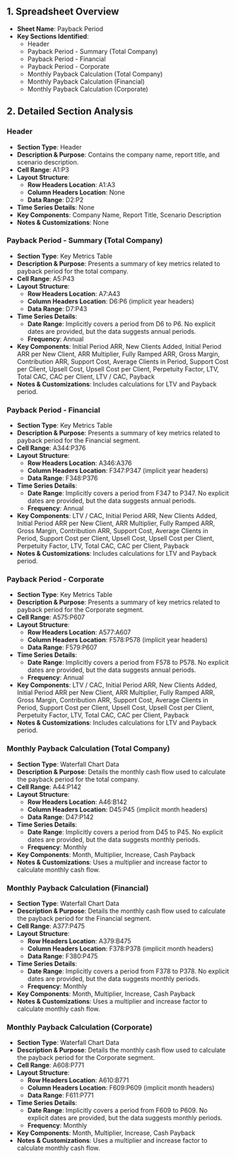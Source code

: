 ## 1. Spreadsheet Overview
- **Sheet Name**: Payback Period
- **Key Sections Identified**:
    - Header
    - Payback Period - Summary (Total Company)
    - Payback Period - Financial
    - Payback Period - Corporate
    - Monthly Payback Calculation (Total Company)
    - Monthly Payback Calculation (Financial)
    - Monthly Payback Calculation (Corporate)

## 2. Detailed Section Analysis

### Header
- **Section Type**: Header
- **Description & Purpose**: Contains the company name, report title, and scenario description.
- **Cell Range**: A1:P3
- **Layout Structure**:
    - **Row Headers Location**: A1:A3
    - **Column Headers Location**: None
    - **Data Range**: D2:P2
- **Time Series Details**: None
- **Key Components**: Company Name, Report Title, Scenario Description
- **Notes & Customizations**: None

### Payback Period - Summary (Total Company)
- **Section Type**: Key Metrics Table
- **Description & Purpose**: Presents a summary of key metrics related to payback period for the total company.
- **Cell Range**: A5:P43
- **Layout Structure**:
    - **Row Headers Location**: A7:A43
    - **Column Headers Location**: D6:P6 (implicit year headers)
    - **Data Range**: D7:P43
- **Time Series Details**:
    - **Date Range**: Implicitly covers a period from D6 to P6. No explicit dates are provided, but the data suggests annual periods.
    - **Frequency**: Annual
- **Key Components**: Initial Period ARR, New Clients Added, Initial Period ARR per New Client, ARR Multiplier, Fully Ramped ARR, Gross Margin, Contribution ARR, Support Cost, Average Clients in Period, Support Cost per Client, Upsell Cost, Upsell Cost per Client, Perpetuity Factor, LTV, Total CAC, CAC per Client, LTV / CAC, Payback
- **Notes & Customizations**: Includes calculations for LTV and Payback period.

### Payback Period - Financial
- **Section Type**: Key Metrics Table
- **Description & Purpose**: Presents a summary of key metrics related to payback period for the Financial segment.
- **Cell Range**: A344:P376
- **Layout Structure**:
    - **Row Headers Location**: A346:A376
    - **Column Headers Location**: F347:P347 (implicit year headers)
    - **Data Range**: F348:P376
- **Time Series Details**:
    - **Date Range**: Implicitly covers a period from F347 to P347. No explicit dates are provided, but the data suggests annual periods.
    - **Frequency**: Annual
- **Key Components**: LTV / CAC, Initial Period ARR, New Clients Added, Initial Period ARR per New Client, ARR Multiplier, Fully Ramped ARR, Gross Margin, Contribution ARR, Support Cost, Average Clients in Period, Support Cost per Client, Upsell Cost, Upsell Cost per Client, Perpetuity Factor, LTV, Total CAC, CAC per Client, Payback
- **Notes & Customizations**: Includes calculations for LTV and Payback period.

### Payback Period - Corporate
- **Section Type**: Key Metrics Table
- **Description & Purpose**: Presents a summary of key metrics related to payback period for the Corporate segment.
- **Cell Range**: A575:P607
- **Layout Structure**:
    - **Row Headers Location**: A577:A607
    - **Column Headers Location**: F578:P578 (implicit year headers)
    - **Data Range**: F579:P607
- **Time Series Details**:
    - **Date Range**: Implicitly covers a period from F578 to P578. No explicit dates are provided, but the data suggests annual periods.
    - **Frequency**: Annual
- **Key Components**: LTV / CAC, Initial Period ARR, New Clients Added, Initial Period ARR per New Client, ARR Multiplier, Fully Ramped ARR, Gross Margin, Contribution ARR, Support Cost, Average Clients in Period, Support Cost per Client, Upsell Cost, Upsell Cost per Client, Perpetuity Factor, LTV, Total CAC, CAC per Client, Payback
- **Notes & Customizations**: Includes calculations for LTV and Payback period.

### Monthly Payback Calculation (Total Company)
- **Section Type**: Waterfall Chart Data
- **Description & Purpose**: Details the monthly cash flow used to calculate the payback period for the total company.
- **Cell Range**: A44:P142
- **Layout Structure**:
    - **Row Headers Location**: A46:B142
    - **Column Headers Location**: D45:P45 (implicit month headers)
    - **Data Range**: D47:P142
- **Time Series Details**:
    - **Date Range**: Implicitly covers a period from D45 to P45. No explicit dates are provided, but the data suggests monthly periods.
    - **Frequency**: Monthly
- **Key Components**: Month, Multiplier, Increase, Cash Payback
- **Notes & Customizations**: Uses a multiplier and increase factor to calculate monthly cash flow.

### Monthly Payback Calculation (Financial)
- **Section Type**: Waterfall Chart Data
- **Description & Purpose**: Details the monthly cash flow used to calculate the payback period for the Financial segment.
- **Cell Range**: A377:P475
- **Layout Structure**:
    - **Row Headers Location**: A379:B475
    - **Column Headers Location**: F378:P378 (implicit month headers)
    - **Data Range**: F380:P475
- **Time Series Details**:
    - **Date Range**: Implicitly covers a period from F378 to P378. No explicit dates are provided, but the data suggests monthly periods.
    - **Frequency**: Monthly
- **Key Components**: Month, Multiplier, Increase, Cash Payback
- **Notes & Customizations**: Uses a multiplier and increase factor to calculate monthly cash flow.

### Monthly Payback Calculation (Corporate)
- **Section Type**: Waterfall Chart Data
- **Description & Purpose**: Details the monthly cash flow used to calculate the payback period for the Corporate segment.
- **Cell Range**: A608:P771
- **Layout Structure**:
    - **Row Headers Location**: A610:B771
    - **Column Headers Location**: F609:P609 (implicit month headers)
    - **Data Range**: F611:P771
- **Time Series Details**:
    - **Date Range**: Implicitly covers a period from F609 to P609. No explicit dates are provided, but the data suggests monthly periods.
    - **Frequency**: Monthly
- **Key Components**: Month, Multiplier, Increase, Cash Payback
- **Notes & Customizations**: Uses a multiplier and increase factor to calculate monthly cash flow.
